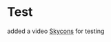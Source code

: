 Test
====

added a video [Skycons](https://github.com/Ninganagouda/Test/tree/master/video) for testing
